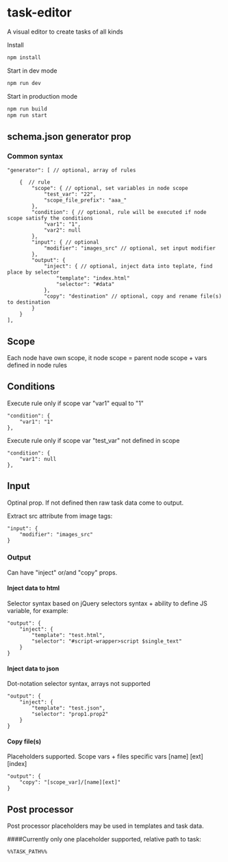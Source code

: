 # task-editor
A visual editor to create tasks of all kinds

Install
```sh
npm install
```

Start in dev mode
```sh
npm run dev
```

Start in production mode
```sh
npm run build
npm run start
```



## schema.json generator prop

### Common syntax
```
"generator": [ // optional, array of rules

    {  // rule
        "scope": { // optional, set variables in node scope
            "test_var": "22",
            "scope_file_prefix": "aaa_"
        },
        "condition": { // optional, rule will be executed if node scope satisfy the conditions
            "var1": "1",
            "var2": null
        },
        "input": { // optional
            "modifier": "images_src" // optional, set input modifier
        },
        "output": {
            "inject": { // optional, inject data into teplate, find place by selector
                "template": "index.html"
                "selector": "#data"
            },
            "copy": "destination" // optional, copy and rename file(s) to destination
        }
    }
],
```

## Scope
Each node have own scope, it node scope = parent node scope + vars defined in node rules


## Conditions
Execute rule only if scope var "var1" equal to "1"
```
"condition": {
    "var1": "1"
},
```

Execute rule only if scope var "test_var" not defined in scope
```
"condition": {
    "var1": null
},
```

## Input
Optinal prop. If not defined then raw task data come to output.

Extract src attribute from image tags:
```
"input": {
    "modifier": "images_src"
}
```

### Output
Can have "inject" or/and "copy"  props.


#### Inject data to html
Selector syntax based on jQuery selectors syntax + ability to define JS variable, for example:
```
"output": {
    "inject": {
        "template": "test.html",
        "selector": "#script-wrapper>script $single_text"
    }
}
```

#### Inject data to json
Dot-notation selector syntax, arrays not supported
```
"output": {
    "inject": {
        "template": "test.json",
        "selector": "prop1.prop2"
    }
}
```


#### Copy file(s)
Placeholders supported. Scope vars + files specific vars [name] [ext] [index]
```
"output": {
    "copy": "[scope_var]/[name][ext]"
}
```

## Post processor
Post processor placeholders may be used in templates and task data.

####Currently only one placeholder supported, relative path to task:
```
%%TASK_PATH%%
```
